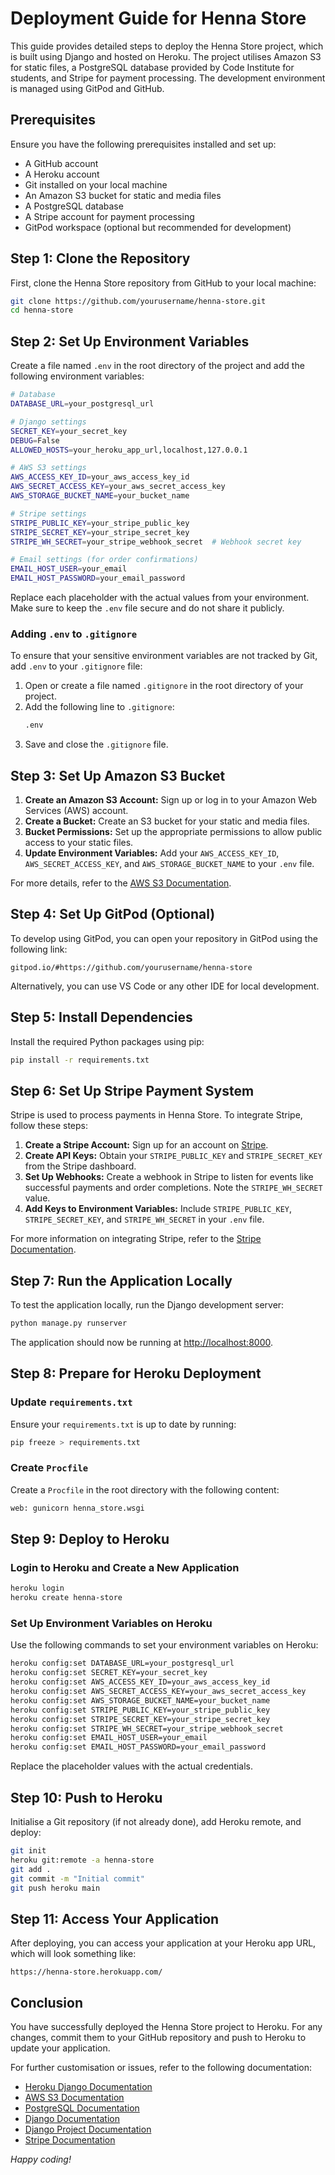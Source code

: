 # Deployment Guide for Henna Store

This guide provides detailed steps to deploy the Henna Store project, which is built using Django and hosted on Heroku. The project utilises Amazon S3 for static files, a PostgreSQL database provided by Code Institute for students, and Stripe for payment processing. The development environment is managed using GitPod and GitHub.

## Prerequisites

Ensure you have the following prerequisites installed and set up:

- A GitHub account
- A Heroku account
- Git installed on your local machine
- An Amazon S3 bucket for static and media files
- A PostgreSQL database
- A Stripe account for payment processing
- GitPod workspace (optional but recommended for development)

## Step 1: Clone the Repository

First, clone the Henna Store repository from GitHub to your local machine:

```sh
git clone https://github.com/yourusername/henna-store.git
cd henna-store
```

## Step 2: Set Up Environment Variables

Create a file named `.env` in the root directory of the project and add the following environment variables:

```sh
# Database
DATABASE_URL=your_postgresql_url

# Django settings
SECRET_KEY=your_secret_key
DEBUG=False
ALLOWED_HOSTS=your_heroku_app_url,localhost,127.0.0.1

# AWS S3 settings
AWS_ACCESS_KEY_ID=your_aws_access_key_id
AWS_SECRET_ACCESS_KEY=your_aws_secret_access_key
AWS_STORAGE_BUCKET_NAME=your_bucket_name

# Stripe settings
STRIPE_PUBLIC_KEY=your_stripe_public_key
STRIPE_SECRET_KEY=your_stripe_secret_key
STRIPE_WH_SECRET=your_stripe_webhook_secret  # Webhook secret key

# Email settings (for order confirmations)
EMAIL_HOST_USER=your_email
EMAIL_HOST_PASSWORD=your_email_password
```

Replace each placeholder with the actual values from your environment. Make sure to keep the `.env` file secure and do not share it publicly.

### Adding `.env` to `.gitignore`

To ensure that your sensitive environment variables are not tracked by Git, add `.env` to your `.gitignore` file:

1. Open or create a file named `.gitignore` in the root directory of your project.
2. Add the following line to `.gitignore`:
   ```sh
   .env
   ```
3. Save and close the `.gitignore` file.

## Step 3: Set Up Amazon S3 Bucket

1. **Create an Amazon S3 Account:** Sign up or log in to your Amazon Web Services (AWS) account.
2. **Create a Bucket:** Create an S3 bucket for your static and media files.
3. **Bucket Permissions:** Set up the appropriate permissions to allow public access to your static files.
4. **Update Environment Variables:** Add your `AWS_ACCESS_KEY_ID`, `AWS_SECRET_ACCESS_KEY`, and `AWS_STORAGE_BUCKET_NAME` to your `.env` file.

For more details, refer to the [AWS S3 Documentation](https://docs.aws.amazon.com/AmazonS3/latest/userguide/Welcome.html).

## Step 4: Set Up GitPod (Optional)

To develop using GitPod, you can open your repository in GitPod using the following link:

```
gitpod.io/#https://github.com/yourusername/henna-store
```

Alternatively, you can use VS Code or any other IDE for local development.

## Step 5: Install Dependencies

Install the required Python packages using pip:

```sh
pip install -r requirements.txt
```

## Step 6: Set Up Stripe Payment System

Stripe is used to process payments in Henna Store. To integrate Stripe, follow these steps:

1. **Create a Stripe Account:** Sign up for an account on [Stripe](https://stripe.com).
2. **Create API Keys:** Obtain your `STRIPE_PUBLIC_KEY` and `STRIPE_SECRET_KEY` from the Stripe dashboard.
3. **Set Up Webhooks:** Create a webhook in Stripe to listen for events like successful payments and order completions. Note the `STRIPE_WH_SECRET` value.
4. **Add Keys to Environment Variables:** Include `STRIPE_PUBLIC_KEY`, `STRIPE_SECRET_KEY`, and `STRIPE_WH_SECRET` in your `.env` file.

For more information on integrating Stripe, refer to the [Stripe Documentation](https://stripe.com/docs).

## Step 7: Run the Application Locally

To test the application locally, run the Django development server:

```sh
python manage.py runserver
```

The application should now be running at [http://localhost:8000](http://localhost:8000).

## Step 8: Prepare for Heroku Deployment

### Update `requirements.txt`
Ensure your `requirements.txt` is up to date by running:

```sh
pip freeze > requirements.txt
```

### Create `Procfile`
Create a `Procfile` in the root directory with the following content:

```sh
web: gunicorn henna_store.wsgi
```

## Step 9: Deploy to Heroku

### Login to Heroku and Create a New Application

```sh
heroku login
heroku create henna-store
```

### Set Up Environment Variables on Heroku

Use the following commands to set your environment variables on Heroku:

```sh
heroku config:set DATABASE_URL=your_postgresql_url
heroku config:set SECRET_KEY=your_secret_key
heroku config:set AWS_ACCESS_KEY_ID=your_aws_access_key_id
heroku config:set AWS_SECRET_ACCESS_KEY=your_aws_secret_access_key
heroku config:set AWS_STORAGE_BUCKET_NAME=your_bucket_name
heroku config:set STRIPE_PUBLIC_KEY=your_stripe_public_key
heroku config:set STRIPE_SECRET_KEY=your_stripe_secret_key
heroku config:set STRIPE_WH_SECRET=your_stripe_webhook_secret
heroku config:set EMAIL_HOST_USER=your_email
heroku config:set EMAIL_HOST_PASSWORD=your_email_password
```

Replace the placeholder values with the actual credentials.

## Step 10: Push to Heroku

Initialise a Git repository (if not already done), add Heroku remote, and deploy:

```sh
git init
heroku git:remote -a henna-store
git add .
git commit -m "Initial commit"
git push heroku main
```

## Step 11: Access Your Application

After deploying, you can access your application at your Heroku app URL, which will look something like:

```
https://henna-store.herokuapp.com/
```

## Conclusion

You have successfully deployed the Henna Store project to Heroku. For any changes, commit them to your GitHub repository and push to Heroku to update your application.

For further customisation or issues, refer to the following documentation:

- [Heroku Django Documentation](https://devcenter.heroku.com/articles/django-app-configuration)
- [AWS S3 Documentation](https://docs.aws.amazon.com/AmazonS3/latest/userguide/Welcome.html)
- [PostgreSQL Documentation](https://www.postgresql.org/docs/)
- [Django Documentation](https://docs.djangoproject.com/en/stable/)
- [Django Project Documentation](https://djangoproject.com/)
- [Stripe Documentation](https://stripe.com/docs)

*Happy coding!*